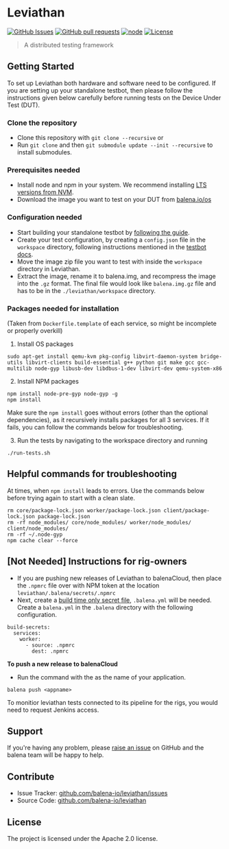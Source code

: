 # Leviathan

[![GitHub Issues](https://img.shields.io/github/issues/balena-io/leviathan.svg)](https://github.com/balena-io/leviathan/issues)
[![GitHub pull requests](https://img.shields.io/github/issues-pr/balena-io/leviathan.svg)](https://github.com/balena-io/leviathan/pulls)
[![node](https://img.shields.io/badge/node-v9.0.0-green.svg)](https://nodejs.org/download/release/v9.0.0/)
[![License](https://img.shields.io/badge/license-APACHE%202.0-blue.svg)](https://opensource.org/licenses/Apache-2.0)

> A distributed testing framework 

## Getting Started

To set up Leviathan both hardware and software need to be configured. If you are setting up your standalone testbot, then please follow the instructions given below carefully before running tests on the Device Under Test (DUT). 


### Clone the repository

- Clone this repository with `git clone --recursive` or   
- Run `git clone` and then `git submodule update --init --recursive` to install submodules.


### Prerequisites needed

- Install node and npm in your system. We recommend installing [LTS versions from NVM](https://github.com/nvm-sh/nvm#install--update-script).
- Download the image you want to test on your DUT from [balena.io/os](balena.io/os)


### Configuration needed

- Start building your standalone testbot by [following the guide](https://github.com/balena-io/testbot/blob/master/documentation/getting-started.md#quick-start-guide-for-testbot). 
- Create your test configuration, by creating a `config.json` file in the `workspace` directory, following instructions mentioned in the [testbot docs](https://github.com/balena-io/testbot/blob/master/documentation/getting-started.md#run-your-first-test).
- Move the image zip file you want to test with inside the `workspace` directory in Leviathan.
- Extract the image, rename it to balena.img, and recompress the image into the `.gz` format. The final file would look like `balena.img.gz` file and has to be in the `./leviathan/workspace` directory. 


### Packages needed for installation

(Taken from `Dockerfile.template` of each service, so might be incomplete or properly overkill)

1. Install OS packages

```
sudo apt-get install qemu-kvm pkg-config libvirt-daemon-system bridge-utils libvirt-clients build-essential g++ python git make gcc gcc-multilib node-gyp libusb-dev libdbus-1-dev libvirt-dev qemu-system-x86
```

2. Install NPM packages

```
npm install node-pre-gyp node-gyp -g
npm install
```

Make sure the `npm install` goes without errors (other than the optional dependencies), as it recursively installs packages for all 3 services. If it fails, you can follow the commands below for troubleshooting. 


3. Run the tests by navigating to the workspace directory and running 

```
./run-tests.sh
```

## Helpful commands for troubleshooting

At times, when `npm install` leads to errors. Use the commands below before trying again to start with a clean slate.

```
rm core/package-lock.json worker/package-lock.json client/package-lock.json package-lock.json
rm -rf node_modules/ core/node_modules/ worker/node_modules/ client/node_modules/
rm -rf ~/.node-gyp
npm cache clear --force
```

## [Not Needed] Instructions for rig-owners 

- If you are pushing new releases of Leviathan to balenaCloud, then place the `.npmrc` file over with NPM token at the location `leviathan/.balena/secrets/.npmrc`
- Next, create a [build time only secret file](https://www.balena.io/docs/learn/deploy/deployment/#build-time-secrets-and-variables), `.balena.yml` will be needed. Create a `balena.yml` in the `.balena` directory with the following configuration. 

```
build-secrets:
  services:
    worker:
      - source: .npmrc
        dest: .npmrc
```

**To push a new release to balenaCloud**

- Run the command with the <appname> as the name of your application.

```
balena push <appname>
```

To monitior leviathan tests connected to its pipeline for the rigs, you would need to request Jenkins access.

## Support

If you're having any problem, please [raise an issue][newissue] on GitHub and the balena team will be happy to help.

## Contribute

- Issue Tracker: [github.com/balena-io/leviathan/issues][issues]
- Source Code: [github.com/balena-io/leviathan][source]

## License

The project is licensed under the Apache 2.0 license.

[issues]: https://github.com/balena-io/leviathan/issues
[newissue]: https://github.com/balena-io/leviathan/issues/new
[source]: https://github.com/balena-io/leviathan

